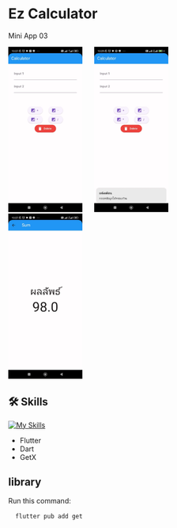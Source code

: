 
# Ez Calculator

Mini App 03 

<img src="https://github.com/Teerapoom/Ez_calculator/blob/main/lib/IMG_git/input.jpg" width="150" style="margin-right: 20px;"/> <img src="https://github.com/Teerapoom/Ez_calculator/blob/main/lib/IMG_git/Error.jpg" width="150" style="margin-right: 20px;"/><img src="https://github.com/Teerapoom/Ez_calculator/blob/main/lib/IMG_git/output.jpg" width="150" style="margin-right: 20px;"/>


## 🛠 Skills
[![My Skills](https://skillicons.dev/icons?i=flutter&perline=3)](https://skillicons.dev)
- Flutter
- Dart
- GetX
## library

Run this command:

```bash
  flutter pub add get
```
